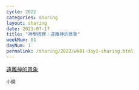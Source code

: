 ```yaml
---
cycle: 2022
categories: sharing
layout: sharing
date: 2023-07-17
title: "神學梳理：遠離神的景象"
weekNum: 81
dayNum: 1
permalink: /sharing/2022/wk81-day1-sharing.html
---
```

[遠離神的景象](https://eccseattle.github.io/media/sharing/2022/wk081/2023-07-17-bin.m4a)

`小錢`
